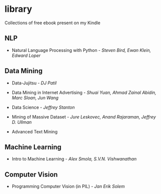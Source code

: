 library
=======

Collections of free ebook present on my Kindle

NLP
------

* Natural Language Processing with Python - _Steven Bird, Ewan Klein, Edward Loper_


Data Mining
------------------

* Data-Jujitsu - _DJ Patil_

* Data Mining in Internet Advertising - _Shuai Yuan, Ahmad Zainal Abidin, Marc Sloan, Jun Wang_

* Data Science - _Jeffrey Stanton_

* Mining of Massive Dataset - _Jure Leskovec, Anand Rajaraman, Jeffrey D. Ullman_

* Advanced Text Mining


Machine Learning
------------------

* Intro to Machine Learning - _Alex Smola, S.V.N. Vishwanathan_

Computer Vision
------------------

* Programming Computer Vision (in PIL) - _Jan Erik Solem_